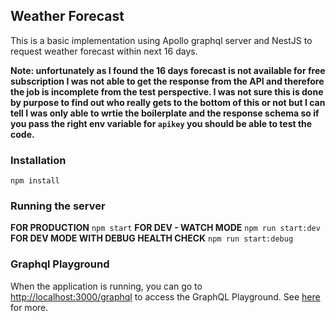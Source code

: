 ## Weather Forecast

This is a basic implementation using Apollo graphql server and NestJS to request weather forecast within next 16 days.

**Note: unfortunately as I found the 16 days forecast is not available for free subscription I was not able to get the response from the API and therefore the job is incomplete from the test perspective. I was not sure this is done by purpose to find out who really gets to the bottom of this or not but I can tell I was only able to wrtie the boilerplate and the response schema so if you pass the right env variable for `apikey` you should be able to test the code.**
### Installation

`npm install`

### Running the server

**FOR PRODUCTION** `npm start`
**FOR DEV - WATCH MODE** `npm run start:dev`
**FOR DEV MODE WITH DEBUG HEALTH CHECK** `npm run start:debug`

### Graphql Playground

When the application is running, you can go to [http://localhost:3000/graphql](http://localhost:3000/graphql) to access the GraphQL Playground.  See [here](https://docs.nestjs.com/graphql/quick-start#playground) for more.